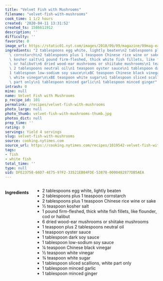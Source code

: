 ```yaml
---
title: "Velvet Fish with Mushrooms"
filename: "velvet-fish-with-mushrooms"
cook_time: 1 1/2 hours
created: '2020-04-11 13:31:52'
created_ts: 1586611912
description: ''
difficulty: ''
favorite: 0
image_url: https://static01.nyt.com/images/2018/09/09/magazine/09mag-eat-image1/09mag-eat-image1-articleLarge.jpg
ingredients: "2 tablespoons egg white, lightly beaten\n2 tablespoons plus 1 teaspoon\
  \ cornstarch\n2 tablespoons plus 1 teaspoon Chinese rice wine or sake\n\xBD teaspoon\
  \ kosher salt\n1 pound firm-fleshed, thick white fish fillets, like flounder, cod\
  \ or halibut\n6 dried wood-ear mushrooms or shiitake mushrooms\n1 teaspoon plus\
  \ 2 tablespoons neutral oil\n1 teaspoon oyster sauce\n1 tablespoon dark soy sauce\n\
  1 tablespoon low-sodium soy sauce\n\xBC teaspoon Chinese black vinegar\n\xBD teaspoon\
  \ white vinegar\n\xBE teaspoon white sugar\n1 tablespoon sliced scallions, white\
  \ part only\n1 tablespoon minced garlic\n1 tablespoon minced ginger"
intrash: 0
mine: null
name: Velvet Fish with Mushrooms
p_recipe_id: 101
permalink: /recipes/velvet-fish-with-mushrooms
photo_large: null
photo_thumb: velvet-fish-with-mushrooms-thumb.jpg
photos_dict: null
prep_time: ''
rating: 0
servings: Yield 4 servings
slug: velvet-fish-with-mushrooms
source: cooking.nytimes.com
source_url: https://cooking.nytimes.com/recipes/1019542-velvet-fish-with-mushrooms?action=click&module=Global%20Search%20Recipe%20Card&pgType=search&rank=10
tags:
- fish
- white fish
total_time: ''
type: null
uid: DFE23758-66D7-4E75-97F2-33521EB84FDE-53878-0000482877DB5AEA
---
```

<div class="large-8 medium-7 columns" id="writeup">	</div><!-- #writeup -->
</div><!-- #row-one -->
<div class="row" id="row-two">	<div class="medium-4 small-5 columns" id="ingredients"><h4>Ingredients</h4><div class="box box-ingredients content"><ul>
<li>2 tablespoons egg white, lightly beaten</li>
<li>2 tablespoons plus 1 teaspoon cornstarch</li>
<li>2 tablespoons plus 1 teaspoon Chinese rice wine or sake</li>
<li>½ teaspoon kosher salt</li>
<li>1 pound firm-fleshed, thick white fish fillets, like flounder, cod or halibut</li>
<li>6 dried wood-ear mushrooms or shiitake mushrooms</li>
<li>1 teaspoon plus 2 tablespoons neutral oil</li>
<li>1 teaspoon oyster sauce</li>
<li>1 tablespoon dark soy sauce</li>
<li>1 tablespoon low-sodium soy sauce</li>
<li>¼ teaspoon Chinese black vinegar</li>
<li>½ teaspoon white vinegar</li>
<li>¾ teaspoon white sugar</li>
<li>1 tablespoon sliced scallions, white part only</li>
<li>1 tablespoon minced garlic</li>
<li>1 tablespoon minced ginger</li>
</ul>
</div>	</div>	<div class="medium-6 small-7 columns" id="directions">	</div>